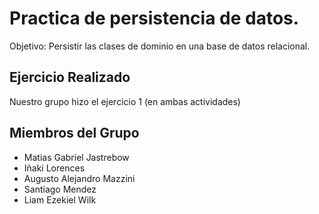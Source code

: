 
# Practica de persistencia de datos.
Objetivo: Persistir las clases de dominio en una base de datos relacional.

## Ejercicio Realizado
Nuestro grupo hizo el ejercicio 1 (en ambas actividades)

## Miembros del Grupo
 - Matias Gabriel Jastrebow
 - Iñaki Lorences
 - Augusto Alejandro Mazzini
 - Santiago Mendez
 - Liam Ezekiel Wilk
